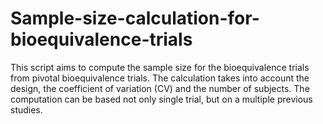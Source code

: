 # Sample-size-calculation-for-bioequivalence-trials
This script aims to compute the sample size for the bioequivalence trials from pivotal bioequivalence trials.
The calculation takes into account the design, the coefficient of variation (CV) and the number of subjects.
The computation can be based not only single trial, but on a multiple previous studies.
